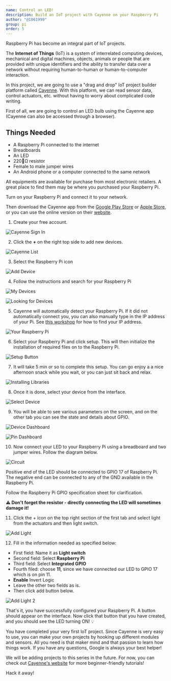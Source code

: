 ```yaml
---
name: Control an LED!
description: Build an IoT project with Cayenne on your Raspberry Pi
author: "@1061999"
group: pi
order: 5
---
```


Raspberry Pi has become an integral part of IoT projects. 

The **Internet of Things** (IoT) is a system of interrelated computing devices, mechanical and digital machines, objects, animals or people that are provided with unique identifiers and the ability to transfer data over a network without requiring human-to-human or human-to-computer interaction. 

In this project, we are going to use a "drag and drop" IoT project builder platform called [Cayenne](http://cayenne.mydevices.com). With this platform, we can read sensor data, control actuators, etc. without having to worry about complicated code writing. 

First of all, we are going to control an LED bulb using the Cayenne app (Cayenne can also be accessed through a browser).

## Things Needed

- A Raspberry Pi connected to the internet
- Breadboards 
- An LED
- 220Ω resistor
- Female to male jumper wires
- An Android phone or a computer connected to the same network

All equipments are available for purchase from most electronic retailers. A great place to find them may be where you purchased your Raspberry Pi.

Turn on your Raspberry Pi and connect it to your network.

Then download the Cayenne app from the [Google Play Store](https://play.google.com/store/apps/details?id=com.mydevices.cayenne&hl=en) or [Apple Store](https://itunes.apple.com/us/app/cayenne-iot-project-builder/id1057997711), or you can use the online version on their [website](http://cayenne.mydevices.com). 

1. Create your free account.

![Cayenne Sign In](img/cayenne_sign_in.png)

2. Click the **+** on the right top side to add new devices. 

![Cayenne List](img/cayenne_list.png)

3. Select the Raspberry Pi icon

![Add Device](img/add_device.png)

4. Follow the instructions and search for your Raspberry Pi

![My Devices](img/my_devices.png)

![Looking for Devices](img/looking_for_devices.png)

5. Cayenne will automatically detect your Raspberry Pi. If it did not automatically connect you, you can also manually type in the IP address of your Pi. See [this workshop](https://hackclub.com/workshops/remote_viewing_raspi#find-the-ip-address-of-your-pi) for how to find your IP address.

![Your Raspberry Pi](img/your_raspi.png)

6. Select your Raspberry Pi and click setup. This will then initialize the installation of required files on to the Raspberry Pi.

![Setup Button](img/setup_button.png)

7. It will take 5 min or so to complete this setup. You can go enjoy a a nice afternoon snack while you wait, or you can just sit back and relax. 

![Installing Libraries](img/installing_libraries.png)

8. Once it is done, select your device from the interface.

![Select Device](img/select_device.png)

9. You will be able to see various parameters on the screen, and on the other tab you can see the state and details about GPIO.

![Device Dashboard](img/device_dashboard.png)

![Pin Dashboard](img/pin_dashboard.png)

10. Now connect your LED to your Raspberry Pi using a breadboard and two jumper wires. Follow the diagram below.

![Circuit](img/circuit.png)

Positive end of the LED should be connected to  GPIO 17 of Raspberry Pi. The negative end can be connected to any of the GND available in the Raspberry Pi.

Follow the Raspberry Pi GPIO specification sheet for clarification. 

**⚠️ Don't forget the resistor - directly connecting the LED will sometimes damage it!**

11. Click the + icon on the top right section of the first tab and select light from the actuators and then light switch. 

![Add Light](img/add_light_1.png)

12. Fill in the information needed as specified below:

- First field: Name it as **Light switch**
- Second field: Select **Raspberry Pi**
- Third field: Select **Integrated GPIO**
- Fourth filed: choose **11**, since we have connected our LED to GPIO 17 which is on pin 11.
- **Enable** Invert Logic
- Leave the other two fields as is.
- Then click add button below.

![Add Light 2](img/add_light_2.png)

That's it, you have successfully configured your Raspberry Pi. A button should appear on the interface. Now click that button that you have created, and you should see the LED turning ON! 💡

You have completed your very first IoT project. Since Cayenne is very easy to use, you can make your own projects by hooking up different modules and sensors. All you need is that maker mind and that passion to learn how things work. If you have any questions, Google is always your best helper!

We will be adding projects to this series in the future. For now, you can check out [Cayenne's website](https://mydevices.com/cayenne/videos/) for more beginner-friendly tutorials!

Hack it away!
